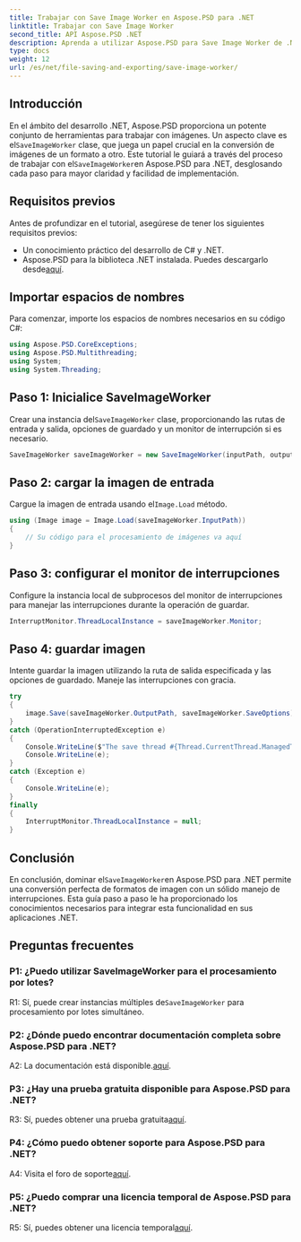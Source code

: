```yaml
---
title: Trabajar con Save Image Worker en Aspose.PSD para .NET
linktitle: Trabajar con Save Image Worker
second_title: API Aspose.PSD .NET
description: Aprenda a utilizar Aspose.PSD para Save Image Worker de .NET para una conversión perfecta del formato de imagen con manejo de interrupciones.
type: docs
weight: 12
url: /es/net/file-saving-and-exporting/save-image-worker/
---
```

## Introducción

 En el ámbito del desarrollo .NET, Aspose.PSD proporciona un potente conjunto de herramientas para trabajar con imágenes. Un aspecto clave es el`SaveImageWorker` clase, que juega un papel crucial en la conversión de imágenes de un formato a otro. Este tutorial le guiará a través del proceso de trabajar con el`SaveImageWorker`en Aspose.PSD para .NET, desglosando cada paso para mayor claridad y facilidad de implementación.

## Requisitos previos

Antes de profundizar en el tutorial, asegúrese de tener los siguientes requisitos previos:

- Un conocimiento práctico del desarrollo de C# y .NET.
-  Aspose.PSD para la biblioteca .NET instalada. Puedes descargarlo desde[aquí](https://releases.aspose.com/psd/net/).

## Importar espacios de nombres

Para comenzar, importe los espacios de nombres necesarios en su código C#:

```csharp
using Aspose.PSD.CoreExceptions;
using Aspose.PSD.Multithreading;
using System;
using System.Threading;
```

## Paso 1: Inicialice SaveImageWorker

 Crear una instancia del`SaveImageWorker` clase, proporcionando las rutas de entrada y salida, opciones de guardado y un monitor de interrupción si es necesario.

```csharp
SaveImageWorker saveImageWorker = new SaveImageWorker(inputPath, outputPath, saveOptions, monitor);
```

## Paso 2: cargar la imagen de entrada

 Cargue la imagen de entrada usando el`Image.Load` método.

```csharp
using (Image image = Image.Load(saveImageWorker.InputPath))
{
    // Su código para el procesamiento de imágenes va aquí
}
```

## Paso 3: configurar el monitor de interrupciones

Configure la instancia local de subprocesos del monitor de interrupciones para manejar las interrupciones durante la operación de guardar.

```csharp
InterruptMonitor.ThreadLocalInstance = saveImageWorker.Monitor;
```

## Paso 4: guardar imagen

Intente guardar la imagen utilizando la ruta de salida especificada y las opciones de guardado. Maneje las interrupciones con gracia.

```csharp
try
{
    image.Save(saveImageWorker.OutputPath, saveImageWorker.SaveOptions);
}
catch (OperationInterruptedException e)
{
    Console.WriteLine($"The save thread #{Thread.CurrentThread.ManagedThreadId} finishes at {DateTime.Now}");
    Console.WriteLine(e);
}
catch (Exception e)
{
    Console.WriteLine(e);
}
finally
{
    InterruptMonitor.ThreadLocalInstance = null;
}
```

## Conclusión

 En conclusión, dominar el`SaveImageWorker`en Aspose.PSD para .NET permite una conversión perfecta de formatos de imagen con un sólido manejo de interrupciones. Esta guía paso a paso le ha proporcionado los conocimientos necesarios para integrar esta funcionalidad en sus aplicaciones .NET.

## Preguntas frecuentes

### P1: ¿Puedo utilizar SaveImageWorker para el procesamiento por lotes?

 R1: Sí, puede crear instancias múltiples de`SaveImageWorker` para procesamiento por lotes simultáneo.

### P2: ¿Dónde puedo encontrar documentación completa sobre Aspose.PSD para .NET?

 A2: La documentación está disponible.[aquí](https://reference.aspose.com/psd/net/).

### P3: ¿Hay una prueba gratuita disponible para Aspose.PSD para .NET?

 R3: Sí, puedes obtener una prueba gratuita[aquí](https://releases.aspose.com/).

### P4: ¿Cómo puedo obtener soporte para Aspose.PSD para .NET?

 A4: Visita el foro de soporte[aquí](https://forum.aspose.com/c/psd/34).

### P5: ¿Puedo comprar una licencia temporal de Aspose.PSD para .NET?

 R5: Sí, puedes obtener una licencia temporal[aquí](https://purchase.aspose.com/temporary-license/).